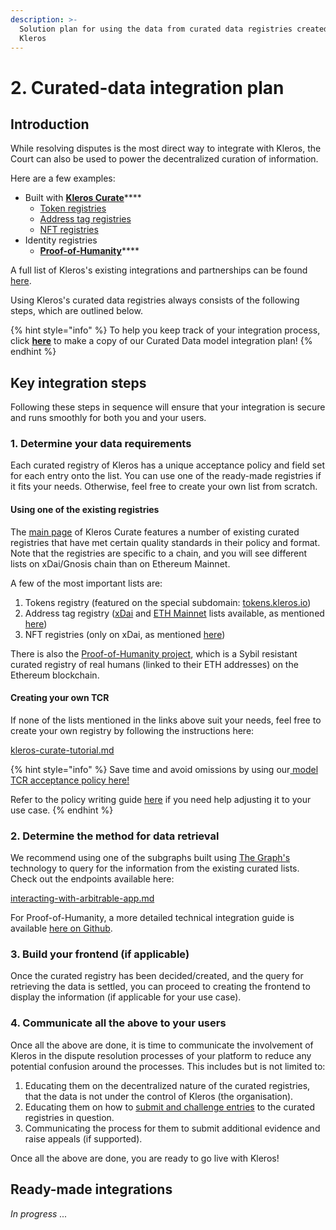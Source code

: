 ```yaml
---
description: >-
  Solution plan for using the data from curated data registries created using
  Kleros
---
```


# 2. Curated-data integration plan

## Introduction

While resolving disputes is the most direct way to integrate with Kleros, the Court can also be used to power the decentralized curation of information.&#x20;

Here are a few examples:

* Built with [**Kleros Curate**](../../../products/curate/)****
  * [Token registries](https://blog.kleros.io/tokens-by-kleros-securing-uniswap-with-decentralized-lists/)&#x20;
  * [Address tag registries](https://blog.kleros.io/the-kleros-decentralized-tag-registry-a-proof-of-concept-for-securing-web3/)
  * [NFT registries](https://www.reddit.com/r/loopringorg/comments/srji2h/introducing\_kleros\_curated\_nft\_registry\_a\_work\_in/)
* Identity registries
  * [**Proof-of-Humanity**](https://www.proofofhumanity.id/)****

A full list of Kleros's existing integrations and partnerships can be found [here](../../live-and-upcoming-integrations.md).

Using Kleros's curated data registries always consists of the following steps, which are outlined below.

{% hint style="info" %}
To help you keep track of your integration process, click [**here**](https://docs.google.com/document/d/1al1JwX8LPQzNDKSmG\_IIiLwqwtEVhnlGX9K\_PI-o08M/copy?copyComments=true) to make a copy of our  Curated Data model integration plan!
{% endhint %}

## Key integration steps

Following these steps in sequence will ensure that your integration is secure and runs smoothly for both you and your users.

### 1. Determine your data requirements

Each curated registry of Kleros has a unique acceptance policy and field set for each entry onto the list. You can use one of the ready-made registries if it fits your needs. Otherwise, feel free to create your own list from scratch.&#x20;

#### Using one of the existing registries

The [main page](https://curate.kleros.io/) of Kleros Curate features a number of existing curated registries that have met certain quality standards in their policy and format. Note that the registries are specific to a chain, and you will see different lists on xDai/Gnosis chain than on Ethereum Mainnet.&#x20;

A few of the most important lists are:

1. Tokens registry (featured on the special subdomain: [tokens.kleros.io](https://tokens.kleros.io))
2. Address tag registry ([xDai](https://curate.kleros.io/tcr/0x76944a2678A0954A610096Ee78E8CEB8d46d5922?chainId=100) and [ETH Mainnet](https://curate.kleros.io/tcr/0x6e31d83b0c696f7d57241d3dffd0f2b628d14c67?chainId=1) lists available, as mentioned [here](https://blog.kleros.io/the-kleros-decentralized-tag-registry-a-proof-of-concept-for-securing-web3/))
3. NFT registries (only on xDai, as mentioned [here](https://mirror.xyz/mizu.eth/sc35WhEQfIC-UyXJd75AnEn2v0nTEJg31Ol5yL9palU))

There is also the [Proof-of-Humanity project](https://www.proofofhumanity.id/), which is a Sybil resistant curated registry of real humans (linked to their ETH addresses) on the Ethereum blockchain.

#### Creating your own TCR

If none of the lists mentioned in the links above suit your needs, feel free to create your own registry by following the instructions here:

[kleros-curate-tutorial.md](../../../products/curate/kleros-curate-tutorial.md "mention")

{% hint style="info" %}
Save time and avoid omissions by using our[ model TCR acceptance policy here!](https://docs.google.com/document/d/1R-CyzbJYVkIlRM6JSUX-Gm1QAHsHe6PDdJ1uxeoNfjs/copy?copyComments=true)&#x20;

Refer to the policy writing guide [here](../../policy-writing-guide.md) if you need help adjusting it to your use case.
{% endhint %}

### 2. Determine the method for data retrieval

We recommend using one of the subgraphs built using [The Graph's](https://thegraph.com/en/) technology to query for the information from the existing curated lists. Check out the endpoints available here:

[interacting-with-arbitrable-app.md](interacting-with-arbitrable-app.md "mention")

For Proof-of-Humanity, a more detailed technical integration guide is available [here on Github](https://gist.github.com/alcercu/703c118fa5d42c4d0163efdaed1d9ff6).

### 3. Build your frontend (if applicable)

Once the curated registry has been decided/created, and the query for retrieving the data is settled, you can proceed to creating the frontend to display the information (if applicable for your use case).

### 4. Communicate all the above to your users

Once all the above are done, it is time to communicate the involvement of Kleros in the dispute resolution processes of your platform to reduce any potential confusion around the processes. This includes but is not limited to:

1. Educating them on the decentralized nature of the curated registries, that the data is not under the control of Kleros (the organisation).
2. Educating them on how to [submit and challenge entries](../../../products/curate/kleros-curate-tutorial.md) to the curated registries in question.
3. Communicating the process for them to submit additional evidence and raise appeals (if supported).

Once all the above are done, you are ready to go live with Kleros!&#x20;

## Ready-made integrations

_In progress ..._
